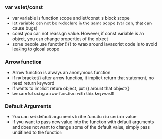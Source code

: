### var vs let/const

- var variable is function scope and let/const is block scope
- let variable can not be redeclare in the same scope (var can, that can cause bugs)
- const you can not reassign value. However, if const variable is an object, you can change properties of the object
- some people use function(){} to wrap around javascript code is to avoid leaking to global scope

### Arrow function

- Arrow function is always an anonymous function
- if no bracket{} after arrow function, it implicit return that statement, no need return keyword 
- if wants to implicit return object, put () arount that object{}
- be careful using arrow function with this keyword!! 

### Default Arguments

- You can set default arguments in the function to certain value
- If you want to pass new value into the function with default arguments and does not want to change some of the default value, simply pass undifined to the function